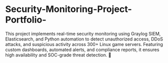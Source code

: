 # Security-Monitoring-Project-Portfolio-
This project implements real-time security monitoring using Graylog SIEM, Elasticsearch, and Python automation to detect unauthorized access, DDoS attacks, and suspicious activity across 300+ Linux game servers. Featuring custom dashboards, automated alerts, and compliance reports, it ensures high availability and SOC-grade threat detection. 🚀
